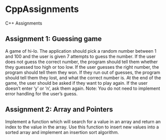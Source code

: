 # CppAssignments
C++ Assignments

## Assignment 1: Guessing game
A game of hi-lo. The application should pick a random number between 1 and 100 and the user is given 7 attempts to
guess the number. If the user does not guess the correct number, the program should tell them whether they guessed 
too high or too low. If the user guesses the right number, the program should tell them they won. If they run out
of guesses, the program should tell them they lost, and what the correct number is. At the end of the game, the
user should be asked if they want to play again. If the user doesn’t enter ‘y’ or ‘n’, ask them again.
Note: You do not need to implement error handling for the user’s guess.

## Assignment 2: Array and Pointers
Implement a function which will search for a value in an array and return an index to the value in the array.
Use this function to insert new values into a sorted array and implement an insertion sort algorithm.
